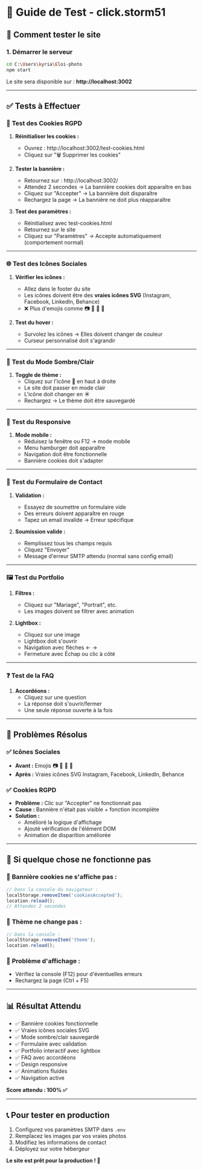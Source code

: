 # 🧪 Guide de Test - click.storm51

## 🚀 Comment tester le site

### 1. **Démarrer le serveur**
```bash
cd C:\Users\kyria\Eloi-photo
npm start
```
Le site sera disponible sur : **http://localhost:3002**

---

## ✅ **Tests à Effectuer**

### 🍪 **Test des Cookies RGPD**

1. **Réinitialiser les cookies :**
   - Ouvrez : http://localhost:3002/test-cookies.html
   - Cliquez sur "🗑️ Supprimer les cookies"

2. **Tester la bannière :**
   - Retournez sur : http://localhost:3002/
   - Attendez 2 secondes → La bannière cookies doit apparaître en bas
   - Cliquez sur "Accepter" → La bannière doit disparaître
   - Rechargez la page → La bannière ne doit plus réapparaître

3. **Test des paramètres :**
   - Réinitialisez avec test-cookies.html
   - Retournez sur le site
   - Cliquez sur "Paramètres" → Accepte automatiquement (comportement normal)

---

### 🌐 **Test des Icônes Sociales**

1. **Vérifier les icônes :**
   - Allez dans le footer du site
   - Les icônes doivent être des **vraies icônes SVG** (Instagram, Facebook, LinkedIn, Behance)
   - ❌ Plus d'emojis comme 📷 📘 💼 🎨

2. **Test du hover :**
   - Survolez les icônes → Elles doivent changer de couleur
   - Curseur personnalisé doit s'agrandir

---

### 🎨 **Test du Mode Sombre/Clair**

1. **Toggle de thème :**
   - Cliquez sur l'icône 🌙 en haut à droite
   - Le site doit passer en mode clair
   - L'icône doit changer en ☀️
   - Rechargez → Le thème doit être sauvegardé

---

### 📱 **Test du Responsive**

1. **Mode mobile :**
   - Réduisez la fenêtre ou F12 → mode mobile
   - Menu hamburger doit apparaître
   - Navigation doit être fonctionnelle
   - Bannière cookies doit s'adapter

---

### 📧 **Test du Formulaire de Contact**

1. **Validation :**
   - Essayez de soumettre un formulaire vide
   - Des erreurs doivent apparaître en rouge
   - Tapez un email invalide → Erreur spécifique

2. **Soumission valide :**
   - Remplissez tous les champs requis
   - Cliquez "Envoyer"
   - Message d'erreur SMTP attendu (normal sans config email)

---

### 🖼️ **Test du Portfolio**

1. **Filtres :**
   - Cliquez sur "Mariage", "Portrait", etc.
   - Les images doivent se filtrer avec animation

2. **Lightbox :**
   - Cliquez sur une image
   - Lightbox doit s'ouvrir
   - Navigation avec flèches ← →
   - Fermeture avec Échap ou clic à côté

---

### ❓ **Test de la FAQ**

1. **Accordéons :**
   - Cliquez sur une question
   - La réponse doit s'ouvrir/fermer
   - Une seule réponse ouverte à la fois

---

## 🐛 **Problèmes Résolus**

### ✅ **Icônes Sociales**
- **Avant :** Emojis 📷 📘 💼 🎨
- **Après :** Vraies icônes SVG Instagram, Facebook, LinkedIn, Behance

### ✅ **Cookies RGPD**
- **Problème :** Clic sur "Accepter" ne fonctionnait pas
- **Cause :** Bannière n'était pas visible + fonction incomplète
- **Solution :**
  - Amélioré la logique d'affichage
  - Ajouté vérification de l'élément DOM
  - Animation de disparition améliorée

---

## 🔧 **Si quelque chose ne fonctionne pas**

### 🍪 **Bannière cookies ne s'affiche pas :**
```javascript
// Dans la console du navigateur :
localStorage.removeItem('cookiesAccepted');
location.reload();
// Attendez 2 secondes
```

### 🎨 **Thème ne change pas :**
```javascript
// Dans la console :
localStorage.removeItem('theme');
location.reload();
```

### 📱 **Problème d'affichage :**
- Vérifiez la console (F12) pour d'éventuelles erreurs
- Rechargez la page (Ctrl + F5)

---

## 📊 **Résultat Attendu**

- ✅ Bannière cookies fonctionnelle
- ✅ Vraies icônes sociales SVG
- ✅ Mode sombre/clair sauvegardé
- ✅ Formulaire avec validation
- ✅ Portfolio interactif avec lightbox
- ✅ FAQ avec accordéons
- ✅ Design responsive
- ✅ Animations fluides
- ✅ Navigation active

**Score attendu : 100% ✅**

---

## 📞 **Pour tester en production**

1. Configurez vos paramètres SMTP dans `.env`
2. Remplacez les images par vos vraies photos
3. Modifiez les informations de contact
4. Déployez sur votre hébergeur

**Le site est prêt pour la production ! 🚀**